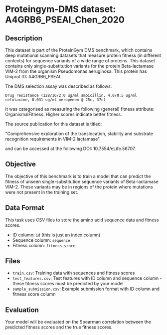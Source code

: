 
# Proteingym-DMS dataset: A4GRB6_PSEAI_Chen_2020

## Description

This dataset is part of the ProteinGym DMS benchmark, which contains deep mutational scanning datasets that measure
protein fitness (in different contexts) for sequence variants of a wide range of proteins. This dataset contains
only single-substitution variants for the protein Beta-lactamase VIM-2 from the organism Pseudomonas aeruginosa. This protein has Uniprot ID: A4GRB6_PSEAI. 

The DMS selection assay was described as follows: 

    Drug resistance (128/16/2.0 ug/ml ampicillin, 4.0/0.5 ug/ml cefotaxime, 0.031 ug/ml meropenem @ 25c, 37c)

It was categorised as measuring the following (general) fitness attribute: OrganismalFitness. Higher scores indicate better fitness.

The source publication for this dataset is titled: 

"Comprehensive exploration of the translocation, stability and substrate recognition requirements in VIM-2 lactamase"

and can be accessed at the following DOI: 10.7554/eLife.56707.

## Objective

The objective of this benchmark is to train a model that can predict the fitness of unseen single-substitution sequence variants of Beta-lactamase VIM-2.
These variants may be in regions of the protein where mutations were not present in the training set.

## Data Format

This task uses CSV files to store the amino acid sequence data and fitness scores.
- ID column: `id` (this is just an index column)
- Sequence column: `sequence`
- Fitness column: `fitness_score`

## Files

- `train.csv`: Training data with sequences and fitness scores
- `test_features.csv`: Test features with ID column and sequence column - these fitness scores must be predicted by your model
- `sample_submission.csv`: Example submission format with ID column and fitness score column

## Evaluation

Your model will be evaluated on the Spearman correlation between the predicted fitness scores and the true fitness scores.
